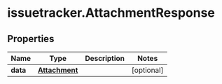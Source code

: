 # issuetracker.AttachmentResponse

## Properties

Name | Type | Description | Notes
------------ | ------------- | ------------- | -------------
**data** | [**Attachment**](Attachment.md) |  | [optional] 


